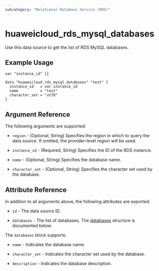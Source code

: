 ```yaml
---
subcategory: "Relational Database Service (RDS)"
---
```


# huaweicloud_rds_mysql_databases

Use this data source to get the list of RDS MySQL databases.

## Example Usage

```hcl
var "instance_id" {}

data "huaweicloud_rds_mysql_databases" "test" {
  instance_id   = var.instance_id
  name          = "test"
  character_set = "utf8"
}
```

## Argument Reference

The following arguments are supported:

* `region` - (Optional, String) Specifies the region in which to query the data source.
  If omitted, the provider-level region will be used.

* `instance_id` - (Required, String) Specifies the ID of the RDS instance.

* `name` - (Optional, String) Specifies the database name.

* `character_set` - (Optional, String) Specifies the character set used by the database.

## Attribute Reference

In addition to all arguments above, the following attributes are exported:

* `id` - The data source ID.

* `databases` - The list of databases.
  The [databases](#RDS_mysql_databases) structure is documented below.

<a name="RDS_mysql_databases"></a>
The `databases` block supports:

* `name` - Indicates the database name.

* `character_set` - Indicates the character set used by the database.

* `description` - Indicates the database description.
